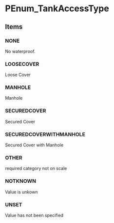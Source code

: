 # PEnum_TankAccessType

## Items

### NONE
No waterproof.

### LOOSECOVER
Loose Cover

### MANHOLE
Manhole

### SECUREDCOVER
Secured Cover

### SECUREDCOVERWITHMANHOLE
Secured Cover with Manhole

### OTHER
required category not on scale

### NOTKNOWN
Value is unkown

### UNSET
Value has not been specified
